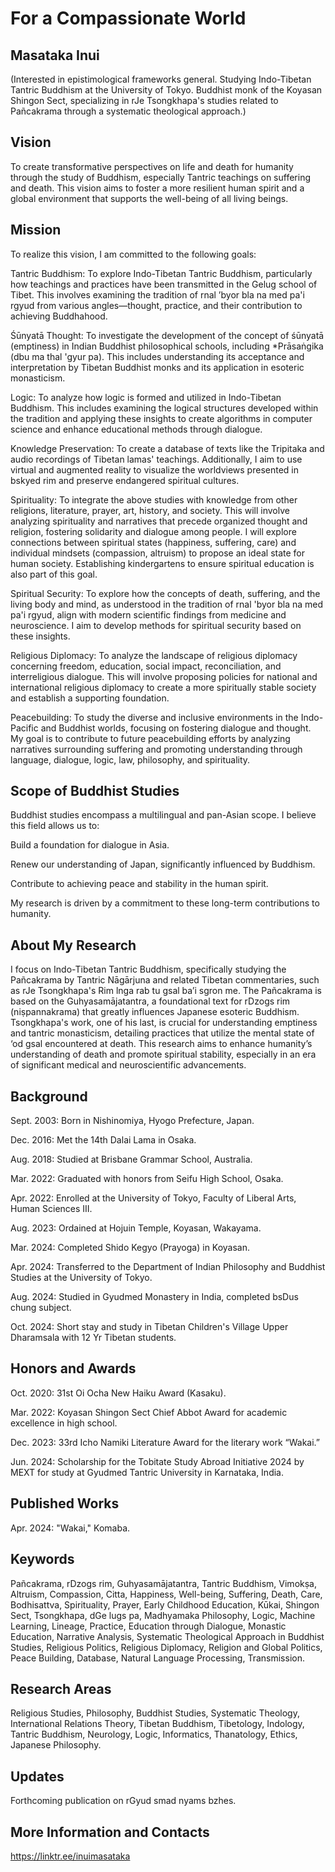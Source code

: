# For a Compassionate World

## Masataka Inui
(Interested in epistimological frameworks general. Studying Indo-Tibetan Tantric Buddhism at the University of Tokyo. Buddhist monk of the Koyasan Shingon Sect, specializing in rJe Tsongkhapa's studies related to Pañcakrama through a systematic theological approach.)

## Vision
To create transformative perspectives on life and death for humanity through the study of Buddhism, especially Tantric teachings on suffering and death. This vision aims to foster a more resilient human spirit and a global environment that supports the well-being of all living beings.

## Mission
To realize this vision, I am committed to the following goals:

Tantric Buddhism: To explore Indo-Tibetan Tantric Buddhism, particularly how teachings and practices have been transmitted in the Gelug school of Tibet. This involves examining the tradition of rnal ʼbyor bla na med pa'i rgyud from various angles—thought, practice, and their contribution to achieving Buddhahood.

Śūnyatā Thought: To investigate the development of the concept of śūnyatā (emptiness) in Indian Buddhist philosophical schools, including *Prāsaṅgika (dbu ma thal 'gyur pa). This includes understanding its acceptance and interpretation by Tibetan Buddhist monks and its application in esoteric monasticism.

Logic: To analyze how logic is formed and utilized in Indo-Tibetan Buddhism. This includes examining the logical structures developed within the tradition and applying these insights to create algorithms in computer science and enhance educational methods through dialogue.

Knowledge Preservation: To create a database of texts like the Tripitaka and audio recordings of Tibetan lamas' teachings. Additionally, I aim to use virtual and augmented reality to visualize the worldviews presented in bskyed rim and preserve endangered spiritual cultures.

Spirituality: To integrate the above studies with knowledge from other religions, literature, prayer, art, history, and society. This will involve analyzing spirituality and narratives that precede organized thought and religion, fostering solidarity and dialogue among people. I will explore connections between spiritual states (happiness, suffering, care) and individual mindsets (compassion, altruism) to propose an ideal state for human society. Establishing kindergartens to ensure spiritual education is also part of this goal.

Spiritual Security: To explore how the concepts of death, suffering, and the living body and mind, as understood in the tradition of rnal 'byor bla na med pa'i rgyud, align with modern scientific findings from medicine and neuroscience. I aim to develop methods for spiritual security based on these insights.

Religious Diplomacy: To analyze the landscape of religious diplomacy concerning freedom, education, social impact, reconciliation, and interreligious dialogue. This will involve proposing policies for national and international religious diplomacy to create a more spiritually stable society and establish a supporting foundation.

Peacebuilding: To study the diverse and inclusive environments in the Indo-Pacific and Buddhist worlds, focusing on fostering dialogue and thought. My goal is to contribute to future peacebuilding efforts by analyzing narratives surrounding suffering and promoting understanding through language, dialogue, logic, law, philosophy, and spirituality.

## Scope of Buddhist Studies
Buddhist studies encompass a multilingual and pan-Asian scope. I believe this field allows us to:

Build a foundation for dialogue in Asia.

Renew our understanding of Japan, significantly influenced by Buddhism.

Contribute to achieving peace and stability in the human spirit. 

My research is driven by a commitment to these long-term contributions to humanity.

## About My Research
I focus on Indo-Tibetan Tantric Buddhism, specifically studying the Pañcakrama by Tantric Nāgārjuna and related Tibetan commentaries, such as rJe Tsongkhapa's Rim lnga rab tu gsal ba’i sgron me. The Pañcakrama is based on the Guhyasamājatantra, a foundational text for rDzogs rim (niṣpannakrama) that greatly influences Japanese esoteric Buddhism. Tsongkhapa's work, one of his last, is crucial for understanding emptiness and tantric monasticism, detailing practices that utilize the mental state of ‘od gsal encountered at death. This research aims to enhance humanity’s understanding of death and promote spiritual stability, especially in an era of significant medical and neuroscientific advancements.

## Background
Sept. 2003: Born in Nishinomiya, Hyogo Prefecture, Japan.

Dec. 2016: Met the 14th Dalai Lama in Osaka.

Aug. 2018: Studied at Brisbane Grammar School, Australia.

Mar. 2022: Graduated with honors from Seifu High School, Osaka.

Apr. 2022: Enrolled at the University of Tokyo, Faculty of Liberal Arts, Human Sciences III.

Aug. 2023: Ordained at Hojuin Temple, Koyasan, Wakayama.

Mar. 2024: Completed Shido Kegyo (Prayoga) in Koyasan.

Apr. 2024: Transferred to the Department of Indian Philosophy and Buddhist Studies at the University of Tokyo.

Aug. 2024: Studied in Gyudmed Monastery in India, completed bsDus chung subject.

Oct. 2024: Short stay and study in Tibetan Children's Village Upper Dharamsala with 12 Yr Tibetan students.

## Honors and Awards
Oct. 2020: 31st Oi Ocha New Haiku Award (Kasaku).

Mar. 2022: Koyasan Shingon Sect Chief Abbot Award for academic excellence in high school.

Dec. 2023: 33rd Icho Namiki Literature Award for the literary work “Wakai.”

Jun. 2024: Scholarship for the Tobitate Study Abroad Initiative 2024 by MEXT for study at Gyudmed Tantric University in Karnataka, India.


## Published Works
Apr. 2024: "Wakai," Komaba.

## Keywords
Pañcakrama, rDzogs rim, Guhyasamājatantra, Tantric Buddhism, Vimokṣa, Altruism, Compassion, Citta, Happiness, Well-being, Suffering, Death, Care, Bodhisattva, Spirituality, Prayer, Early Childhood Education, Kūkai, Shingon Sect, Tsongkhapa, dGe lugs pa, Madhyamaka Philosophy, Logic, Machine Learning, Lineage, Practice, Education through Dialogue, Monastic Education, Narrative Analysis, Systematic Theological Approach in Buddhist Studies, Religious Politics, Religious Diplomacy, Religion and Global Politics, Peace Building, Database, Natural Language Processing, Transmission.

## Research Areas
Religious Studies, Philosophy, Buddhist Studies, Systematic Theology, International Relations Theory, Tibetan Buddhism, Tibetology, Indology, Tantric Buddhism, Neurology, Logic, Informatics, Thanatology, Ethics, Japanese Philosophy.

## Updates
Forthcoming publication on rGyud smad nyams bzhes.

## More Information and Contacts

https://linktr.ee/inuimasataka
